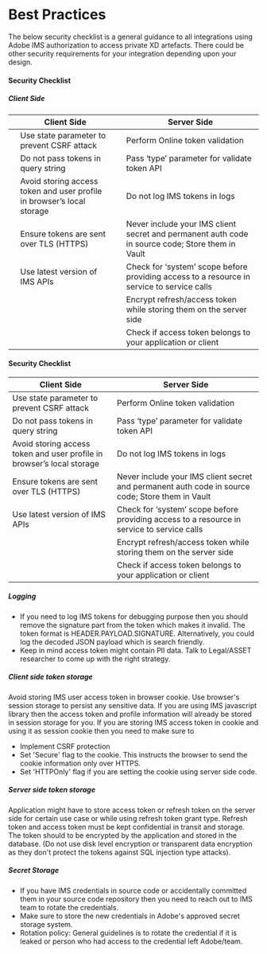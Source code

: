# Best Practices

The below security checklist is a general guidance to all integrations using Adobe IMS authorization to access private XD artefacts. There could be other security requirements for your integration depending upon your design.  

#### Security Checklist


##### Client Side

|   | Client Side                                                            |   | Server Side |
| - | ---------------------------------------------------------------------- | - | ------------------------------------------------------------------------------------------------ |
|   | Use state parameter to prevent CSRF attack                             |   | Perform Online token validation                                                                  |
|   | Do not pass tokens in query string                                     |   | Pass ‘type’ parameter for validate token API                                                     |
|   | Avoid storing access token and user profile in browser’s local storage |   | Do not log IMS tokens in logs                                                                    |
|   | Ensure tokens are sent over TLS (HTTPS)                                |   | Never include your IMS client secret and permanent auth code in source code; Store them in Vault |
|   | Use latest version of IMS APIs                                         |   | Check for ‘system’ scope before providing access to a resource in service to service calls       |
|   |                                                                        |   | Encrypt refresh/access token while storing them on the server side                               |
|   |                                                                        |   | Check if access token belongs to your application or client                                      |


#### Security Checklist

| Client Side                                                            | Server Side |
| ---------------------------------------------------------------------- | ------------------------------------------------------------------------------------------------ |
| Use state parameter to prevent CSRF attack                             | Perform Online token validation                                                                  |
| Do not pass tokens in query string                                     | Pass ‘type’ parameter for validate token API                                                     |
| Avoid storing access token and user profile in browser’s local storage | Do not log IMS tokens in logs                                                                    |
| Ensure tokens are sent over TLS (HTTPS)                                | Never include your IMS client secret and permanent auth code in source code; Store them in Vault |
| Use latest version of IMS APIs                                         | Check for ‘system’ scope before providing access to a resource in service to service calls       |
|                                                                        | Encrypt refresh/access token while storing them on the server side                               |
|                                                                        | Check if access token belongs to your application or client                                      |


##### Logging

* If you need to log IMS tokens for debugging purpose then you should remove the signature part from the token which makes it invalid. The token format is HEADER.PAYLOAD.SIGNATURE.  Alternatively, you could log the decoded JSON payload which is search friendly.
* Keep in mind access token might contain PII data. Talk to Legal/ASSET researcher to come up with the right strategy. 


##### Client side token storage

Avoid storing IMS user access token in browser cookie. Use browser's session storage to persist any sensitive data. If you are using IMS javascript library then the access token and profile information will already be stored in session storage for you. 
If you are storing IMS access token in cookie and using it as session cookie then you need to make sure to
* Implement CSRF protection 
* Set 'Secure' flag to the cookie. This instructs the browser to send the cookie information only over HTTPS.
* Set 'HTTPOnly' flag if you are setting the cookie using server side code. 


##### Server side token storage

Application might have to store access token or refresh token on the server side for certain use case or while using refresh token grant type. Refresh token and access token must be kept confidential in transit and storage. The token should to be encrypted by the application and stored in the database. (Do not use disk level encryption or transparent data encryption as they don't protect the tokens against SQL injection type attacks). 


##### Secret Storage
* If you have IMS credentials in source code or accidentally committed them in your source code repository then you need to reach out to IMS team to rotate the credentials. 
* Make sure to store the new credentials in Adobe's approved secret storage system. 
* Rotation policy: General guidelines is to rotate the credential if it is leaked or person who had access to the credential left Adobe/team. 

